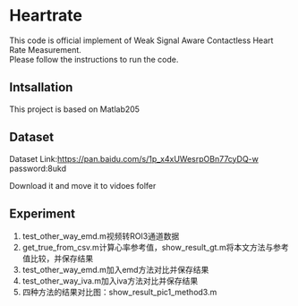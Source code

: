 # Heartrate
This code is official implement of Weak Signal Aware Contactless Heart Rate Measurement.<br>
Please follow the instructions to run the code.<br>
## Intsallation
This project is based on Matlab205
## Dataset
Dataset Link:https://pan.baidu.com/s/1p_x4xUWesrpOBn77cyDQ-w
password:8ukd

Download it and move it to vidoes folfer
## Experiment
1. test_other_way_emd.m视频转ROI3通道数据
2. get_true_from_csv.m计算心率参考值，show_result_gt.m将本文方法与参考值比较，并保存结果
3. test_other_way_emd.m加入emd方法对比并保存结果
4. test_other_way_iva.m加入iva方法对比并保存结果
5. 四种方法的结果对比图：show_result_pic1_method3.m
